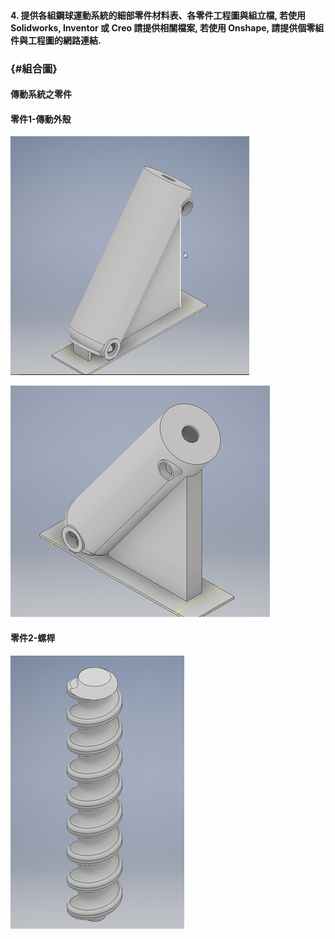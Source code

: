 #### 4. 提供各組鋼球運動系統的細部零件材料表、各零件工程圖與組立檔, 若使用 Solidworks, Inventor 或 Creo 請提供相關檔案, 若使用 Onshape, 請提供個零組件與工程圖的網路連結.

###  {#組合圖}

#### 傳動系統之零件

#### 零件1-傳動外殼

![](/assets/傳動外殼) 

![](/assets/傳動外殼-2.png)

#### 零件2-螺桿

![](/assets/零件2-螺桿.png)

